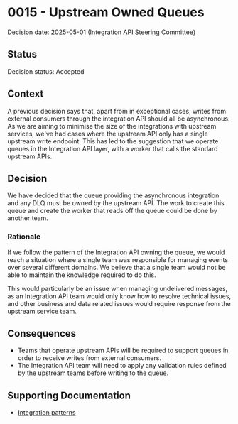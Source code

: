 # 0015 - Upstream Owned Queues

Decision date: 2025-05-01 (Integration API Steering Committee)

## Status

Decision status: Accepted

## Context

A previous decision says that, apart from in exceptional cases, writes from external consumers through the integration API should all be asynchronous. As we are aiming to minimise the size of the integrations with upstream services, we've had cases where the upstream API only has a single upstream write endpoint. This has led to the suggestion that we operate queues in the Integration API layer, with a worker that calls the standard upstream APIs.

## Decision

We have decided that the queue providing the asynchronous integration and any DLQ must be owned by the upstream API. The work to create this queue and create the worker that reads off the queue could be done by another team.

### Rationale

If we follow the pattern of the Integration API owning the queue, we would reach a situation where a single team was responsible for managing events over several different domains. We believe that a single team would not be able to maintain the knowledge required to do this.

This would particularly be an issue when managing undelivered messages, as an Integration API team would only know how to resolve technical issues, and other business and data related issues would require response from the upstream service team.

## Consequences

- Teams that operate upstream APIs will be required to support queues in order to receive writes from external consumers.
- The Integration API team will need to apply any validation rules defined by the upstream teams before writing to the queue.

## Supporting Documentation

- [Integration patterns](https://dsdmoj.atlassian.net/wiki/spaces/HIA/pages/5281742897/Integration+Patterns#External-Clients-Triggering-Internal-HMPPS-Processes)
